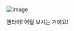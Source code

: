 ![image](https://github.com/wakmusic/wakmusic-pc/assets/61264156/2d3b4f55-dd5b-4a5c-86ea-c28c79b61b61)

헨타이! 어딜 보시는 거예요!
